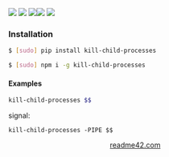<!--
https://readme42.com
-->



[![](https://img.shields.io/badge/OS-Unix-blue.svg?longCache=True)]()
[![](https://img.shields.io/pypi/v/kill-child-processes.svg?maxAge=3600)](https://pypi.org/project/kill-child-processes/)
[![](https://img.shields.io/npm/v/kill-child-processes.svg?maxAge=3600)](https://www.npmjs.com/package/kill-child-processes)[![](https://img.shields.io/badge/License-Unlicense-blue.svg?longCache=True)](https://unlicense.org/)
[![](https://github.com/andrewp-as-is/kill-child-processes/workflows/tests42/badge.svg)](https://github.com/andrewp-as-is/kill-child-processes/actions)

### Installation
```bash
$ [sudo] pip install kill-child-processes
```

```bash
$ [sudo] npm i -g kill-child-processes
```

#### Examples
```bash
kill-child-processes $$
```

signal:
```
kill-child-processes -PIPE $$
```

<p align="center">
    <a href="https://readme42.com/">readme42.com</a>
</p>
